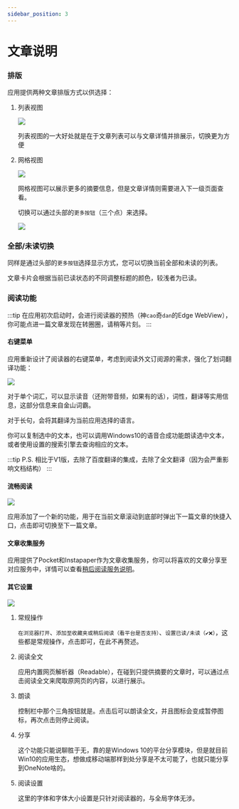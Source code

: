 ```yaml
---
sidebar_position: 3
---
```


# 文章说明

### 排版

应用提供两种文章排版方式以供选择：

1. 列表视图

    ![](https://i.loli.net/2020/08/01/IrS7gxuLG1o9qYK.png)

    列表视图的一大好处就是在于文章列表可以与文章详情并排展示，切换更为方便

2. 网格视图

    ![](https://i.loli.net/2020/08/01/42CENZj8L3YQgq7.png)

    网格视图可以展示更多的摘要信息，但是文章详情则需要进入下一级页面查看。

    切换可以通过头部的`更多按钮`（三个点）来选择。

    ![](https://i.loli.net/2020/08/01/NL4ypEC9o5gitrY.png)

### 全部/未读切换

同样是通过头部的`更多按钮`选择显示方式，您可以切换当前全部和未读的列表。

文章卡片会根据当前已读状态的不同调整标题的颜色，较浅者为已读。

### 阅读功能

:::tip
在应用初次启动时，会进行阅读器的预热（神`cao`奇`dan`的Edge WebView），你可能点进一篇文章发现在转圈圈，请稍等片刻。
:::

#### 右键菜单

应用重新设计了阅读器的右键菜单，考虑到阅读外文订阅源的需求，强化了划词翻译功能：

![](https://i.loli.net/2020/08/01/k6cO1naZuUiW5Ql.png)

对于单个词汇，可以显示读音（还附带音频，如果有的话），词性，翻译等实用信息，这部分信息来自金山词霸。

对于长句，会将其翻译为当前应用选择的语言。

你可以复制选中的文本，也可以调用Windows10的语音合成功能朗读选中文本，或者使用设置的搜索引擎去查询相应的文本。

:::tip
P.S. 相比于V1版，去除了百度翻译的集成，去除了全文翻译（因为会严重影响文档结构）
:::

#### 流畅阅读

![](https://i.loli.net/2020/08/01/ODV3Ay9kWBXQPJG.png)

应用添加了一个新的功能，用于在当前文章滚动到底部时弹出下一篇文章的快捷入口，点击即可切换至下一篇文章。

#### 文章收集服务

应用提供了Pocket和Instapaper作为文章收集服务，你可以将喜欢的文章分享至对应服务中，详情可以查看[稍后阅读服务说明](./readlater.html)。

#### 其它设置

![](https://i.loli.net/2020/08/08/Quf96jJCnFDERLS.png)

1. 常规操作

    `在浏览器打开`、`添加至收藏夹或稍后阅读（看平台是否支持）`、`设置已读/未读（✔❌）`，这些都是常规操作，点击即可，在此不再赘述。

2. 阅读全文

    应用内置网页解析器（Readable），在碰到只提供摘要的文章时，可以通过点击阅读全文来爬取原网页的内容，以进行展示。

3. 朗读

    控制栏中那个三角按钮就是。点击后可以朗读全文，并且图标会变成暂停图标，再次点击则停止阅读。

4. 分享

    这个功能只能说聊胜于无，靠的是Windows 10的平台分享模块，但是就目前Win10的应用生态，想做成移动端那样到处分享是不太可能了，也就只能分享到OneNote啥的。

5. 阅读设置

    这里的字体和字体大小设置是只针对阅读器的，与全局字体无涉。

